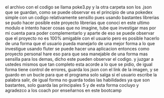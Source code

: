 el archivo con el codigo se llama poke3.py y la otra carpeta son los .json que se guardan, como se puede observar es el principio de una pokedex simple con un codigo relativamente sensillo
pues usando bastantes librerias se pudo hacer posible este proyecto librerias que conoci en este ultimo modulo e intento hacer cosas que no imagine, tube que investigar mas por mi cuenta para poder complementarlo 
y aparte de eso se puede observar que el proyecto no es 100% amigable con el usuario pero es posible hacerlo de una forma que el usuario pueda manejarlo de una mejor forma a lo que investigue 
usando fluter se puede hacer una aplicacion entonces como proyecto personal hare eso para que sea manejable de una forma mas sensilla para los demas, dicho este pueden observar el codigo.
y juzgar a ustedes mismos que tan completo esta acorde a lo que se pidio, de igual forma tiene control de errores, guarda los json con el link de la imagen, y se guardo en un bucle 
para que el programa solo salga si el usuario escribe la palabra salir, de igual forma no guarda todas las habilidades ya que son bastantes, solo guarda las principales 5 y de esta forma cocluyo y agradezco a los coach por
enseñarnos en este bootcamp
